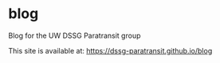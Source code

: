 # blog
Blog for the UW DSSG Paratransit group

This site is available at: https://dssg-paratransit.github.io/blog
